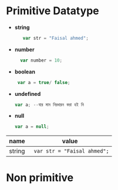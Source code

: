 # Primitive Datatype

- **string**
  ```javascript
     var str = "Faisal ahmed";
  ```
- **number**

  ```javascript
    var number = 10;
  ```  
- **boolean**
  ```javascript 
   var a = true/ false;
    ```
- **undefined**
  ```javascript 
  var a; --যার মান নিরধারন করা হই নি 
    ```
- **null**
  ```javascript 
  var a = null;
    ```  

| name | value |  
| ----- | ------ |  
| string | ``` var str = "Faisal ahmed";``` |  

# Non primitive

